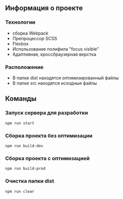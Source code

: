 ## Информация о проекте

### Технологии

- сборка Webpack
- Препроцессор SCSS
- Flexbox 
- Использование полифила "focus visible"
- Адаптивная, кроссбраузерная верстка


### Расположение

- В папке dist находятся оптимизированный файлы
- В папке src находятся исходные файлы



## Команды

### Запуск сервера для разработки
```shell
npm run start
```

### Сборка проекта без оптимизации
```shell
npm run build-dev
```

### Сборка проекта с оптимизацией
```shell
npm run build-prod
```

### Очистка папки dist
```shell
npm run clear
```
